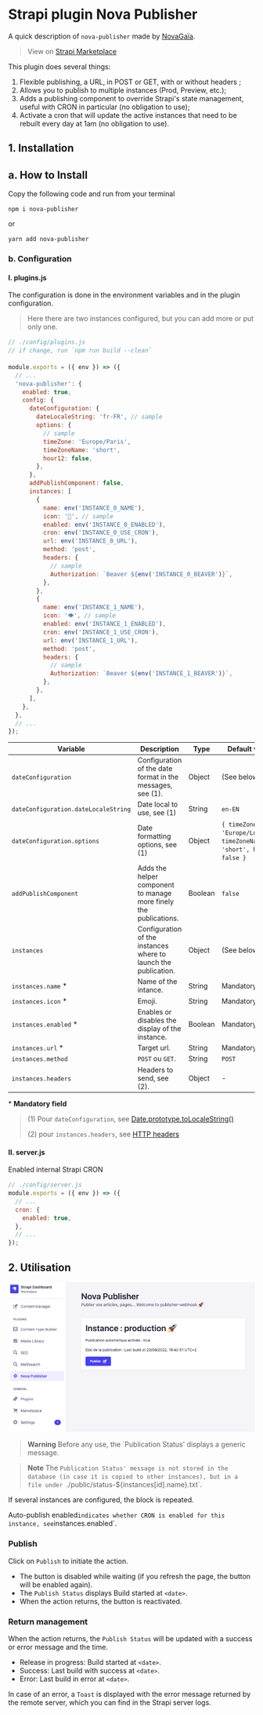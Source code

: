 # Strapi plugin Nova Publisher

A quick description of `nova-publisher` made by [NovaGaïa](https://novagaia.fr/).

> View on [Strapi Marketplace](https://market.strapi.io/plugins/nova-publisher)

This plugin does several things:

1. Flexible publishing, a URL, in POST or GET, with or without headers ;
2. Allows you to publish to multiple instances (Prod, Preview, etc.);
3. Adds a publishing component to override Strapi's state management, useful with CRON in particular (no obligation to use);
4. Activate a cron that will update the active instances that need to be rebuilt every day at 1am (no obligation to use).

## 1. Installation

## a. How to Install

Copy the following code and run from your terminal

```
npm i nova-publisher
```

or

```
yarn add nova-publisher
```

### b. Configuration

#### I. plugins.js

The configuration is done in the environment variables and in the plugin configuration.

> Here there are two instances configured, but you can add more or put only one.

```js
// ./config/plugins.js
// if change, run `npm run build --clean`

module.exports = ({ env }) => ({
  // ...
  'nova-publisher': {
    enabled: true,
    config: {
      dateConfiguration: {
        dateLocaleString: 'fr-FR', // sample
        options: {
          // sample
          timeZone: 'Europe/Paris',
          timeZoneName: 'short',
          hour12: false,
        },
      },
      addPublishComponent: false,
      instances: [
        {
          name: env('INSTANCE_0_NAME'),
          icon: '🚀', // sample
          enabled: env('INSTANCE_0_ENABLED'),
          cron: env('INSTANCE_0_USE_CRON'),
          url: env('INSTANCE_0_URL'),
          method: 'post',
          headers: {
            // sample
            Authorization: `Beaver ${env('INSTANCE_0_BEAVER')}`,
          },
        },
        {
          name: env('INSTANCE_1_NAME'),
          icon: '👁️', // sample
          enabled: env('INSTANCE_1_ENABLED'),
          cron: env('INSTANCE_1_USE_CRON'),
          url: env('INSTANCE_1_URL'),
          method: 'post',
          headers: {
            // sample
            Authorization: `Beaver ${env('INSTANCE_1_BEAVER')}`,
          },
        },
      ],
    },
  },
  // ...
});
```

| Variable                             | Description                                                       | Type    | Default value                                                         |
| ------------------------------------ | ----------------------------------------------------------------- | ------- | --------------------------------------------------------------------- |
| `dateConfiguration`                  | Configuration of the date format in the messages, see (1).        | Object  | (See below)                                                           |
| `dateConfiguration.dateLocaleString` | Date local to use, see (1)                                        | String  | `en-EN`                                                               |
| `dateConfiguration.options`          | Date formatting options, see (1)                                  | Object  | `{ timeZone: 'Europe/London', timeZoneName: 'short', hour12: false }` |
| `addPublishComponent`                | Adds the helper component to manage more finely the publications. | Boolean | `false`                                                               |
| `instances`                          | Configuration of the instances where to launch the publication.   | Object  | (See below)                                                           |
| `instances.name` \*                  | Name of the intance.                                              | String  | Mandatory                                                             |
| `instances.icon` \*                  | Emoji.                                                            | String  | Mandatory                                                             |
| `instances.enabled` \*               | Enables or disables the display of the instance.                  | Boolean | Mandatory                                                             |
| `instances.url` \*                   | Target url.                                                       | String  | Mandatory                                                             |
| `instances.method`                   | `POST` ou `GET`.                                                  | String  | `POST`                                                                |
| `instances.headers`                  | Headers to send, see (2).                                         | Object  | -                                                                     |

\* **Mandatory field**

> (1) Pour `dateConfiguration`, see [Date.prototype.toLocaleString()](https://developer.mozilla.org/en-US/docs/Web/JavaScript/Reference/Global_Objects/Date/toLocaleString)
>
> (2) pour `instances.headers`, see [HTTP headers](https://developer.mozilla.org/en-US/docs/Web/HTTP/Headers)

#### II. server.js

Enabled internal Strapi CRON

```js
// ./config/server.js
module.exports = ({ env }) => ({
  // ...
  cron: {
    enabled: true,
  },
  // ...
});
```

## 2. Utilisation

![preview](./docs/cap1.png)

> **Warning**
> Before any use, the `Publication Status' displays a generic message.

> **Note**
> The `Publication Status' message is not stored in the database (in case it is copied to other instances), but in a file under `./public/status-${instances[id].name}.txt`.

If several instances are configured, the block is repeated.

Auto-publish enabled`indicates whether CRON is enabled for this instance, see`instances.enabled`.

### Publish

Click on `Publish` to initiate the action.

- The button is disabled while waiting (if you refresh the page, the button will be enabled again).
- The `Publish Status` displays Build started at `<date>`.
- When the action returns, the button is reactivated.

### Return management

When the action returns, the `Publish Status` will be updated with a success or error message and the time.

- Release in progress: Build started at `<date>`.
- Success: Last build with success at `<date>`.
- Error: Last build in error at `<date>`.

In case of an error, a `Toast` is displayed with the error message returned by the remote server, which you can find in the Strapi server logs.

